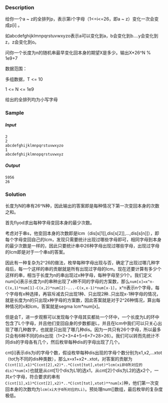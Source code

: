 ### Description

给你一个a ~ z的全排列p，表示第i个字母（1<=i<=26，即a ~ z）变化一次会变成p[i] 。

如abcdefghijklmnpqrstuvwxyzo表示a可以变化到a，b会变化到b....y会变化到z，z会变化到o。

问你一个长度为n的随机串最早变化回本身的期望X是多少。输出X*26^N % 1e9+7

数据范围：

多组数据，T <= 10

1 <= N <= 1e9

给出的全排列均为小写字母

### Sample

##### Input

```
2
2
abcdefghijklmnpqrstuvwxyzo
1
abcdefghijklmnopqrstuvwxyz
```

##### Output

```
5956
26
```

### Solution

长度为N的串有26^N种，因此输出的答案即是每种情况下第一次变回本身的次数之和。

首先flyod求出每种字母变回本身的最少次数。

考虑对于串s，他变回本身的次数即是lcm（dis[s[1]],dis[s[2]],...,dis[s[n]]），即每个字母变回自己的lcm，发现只需要统计出现过哪些字母即可，相同字母到本身的最少次数是一样的，因此只要统计串中26种字母出现过哪些字母，出现过字母的lcm即是对于一个串s的答案。

因此有一种复杂为2^26的做法，枚举每种字母出现与否，确定了出现过哪几种字母后，每一个这样的串的贡献就是所有出现过字母的lcm。现在还要计算有多少个这样的串，相当于长度为n的串出现过x种字母，每种字母至少1个。我们定义num[x]表示长度为n的串种出现了x种不同的字母的方案数，那么`num[x]=x^n-C(x,1)*num[1]-C(x,2)*num[2]-...-C(x,x-1)*num[x-1]`，x^n表示n个字母，每个字母有x种选择，再容斥减去只出现1种、只出现2种..只出现x-1种字母的情况，就是长度为n的只出现x种字母的方案数，因此答案就是对于2^26种情况，算出每种情况的x和lcm，答案就是segma lcm*num[x]。

但是会T，进一步观察可以发现每个字母其实都处一个环中，一个长度为L的环中包含了L个字母，并且他们变回自身的步数都是L，并且在lcm中我们可以只关心出现了哪几种数字，也就是只出现了哪几种dis。因为一共只有26个字母，所以最多只会有6种不同的dis出现（1+2+3+4+5+6+7=28>26）。我们可以转而先统计不同dis的字母各有几个，然后枚举每种dis的字母出现了几个。

cnt[i]表示dis为i的字母个数，假设枚举每种dis出现的字母个数分别为x1,x2,...xtot（tot为不同的dis种类数），那么x=x1+x2+..xtot，对答案的贡献为`C(cnt[1],x1)*C(cnt[2],x2)*..*C(cnt[tot],xtot)*lcm(xi非0所对应的dis)*num[x]`也就是从cnt[1]个dis为L1的选x1，从cnt[2]个dis为L2的选x2个，一共x个字母，符合要求的串有`C(cnt[1],x1)*C(cnt[2],x2)*..*C(cnt[tot],xtot)**num[x]`种，他们第一次变回本身的次数均为`lcm(xi大于0所对应的Li)`。预处理num[]数组，最后枚举的复杂度极低。
